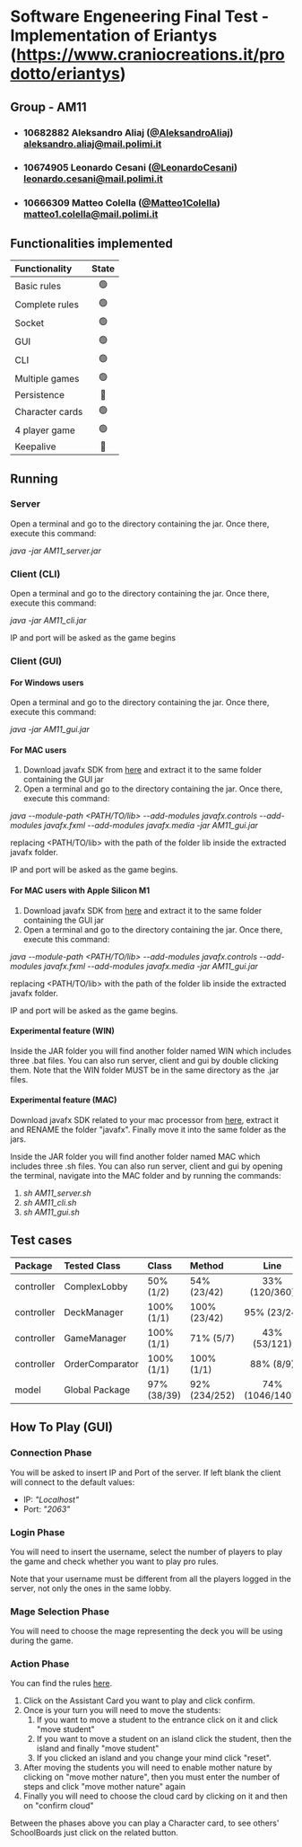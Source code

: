 
# Software Engeneering Final Test - Implementation of Eriantys (https://www.craniocreations.it/prodotto/eriantys)


## Group - AM11

- ###   10682882    Aleksandro Aliaj ([@AleksandroAliaj](https://github.com/AleksandroAliaj))<br>aleksandro.aliaj@mail.polimi.it
- ###   10674905    Leonardo Cesani ([@LeonardoCesani](https://github.com/LeonardoCesani))<br>leonardo.cesani@mail.polimi.it
- ###   10666309    Matteo Colella ([@Matteo1Colella](https://github.com/Matteo1Colella))<br>matteo1.colella@mail.polimi.it


## Functionalities implemented

| Functionality   |                       State                        |
|:----------------|:--------------------------------------------------:|
| Basic rules     | 🟢 |
| Complete rules  | 🟢 |
| Socket          | 🟢 |
| GUI             | 🟢 |
| CLI             | 🟢 |
| Multiple games  | 🟢 |
| Persistence     | 🔴 |
| Character cards |🟢|
| 4 player game   | 🟢 |
| Keepalive       |🔴|


## Running
### Server

Open a terminal and go to the directory containing the jar. Once there, execute this command:

*java -jar AM11_server.jar*

### Client (CLI)

Open a terminal and go to the directory containing the jar. Once there, execute this command:

*java -jar AM11_cli.jar*

IP and port will be asked as the game begins

### Client (GUI)
#### For Windows users
Open a terminal and go to the directory containing the jar. Once there, execute this command:

*java -jar AM11_gui.jar*

#### For MAC users

1. Download javafx SDK from [here](https://gluonhq.com/products/javafx/) and extract it to the same folder containing the GUI jar
2. Open a terminal and go to the directory containing the jar. Once there, execute this command:

*java --module-path <PATH/TO/lib> --add-modules javafx.controls --add-modules javafx.fxml --add-modules javafx.media -jar AM11_gui.jar*

replacing <PATH/TO/lib> with the path of the folder lib inside the extracted javafx folder.

IP and port will be asked as the game begins.

#### For MAC users with Apple Silicon M1

1. Download javafx SDK from [here](https://download2.gluonhq.com/openjfx/18.0.1/openjfx-18.0.1_osx-aarch64_bin-sdk.zip) and extract it to the same folder containing the GUI jar
2. Open a terminal and go to the directory containing the jar. Once there, execute this command:

*java --module-path <PATH/TO/lib> --add-modules javafx.controls --add-modules javafx.fxml --add-modules javafx.media -jar AM11_gui.jar*

replacing <PATH/TO/lib> with the path of the folder lib inside the extracted javafx folder.

IP and port will be asked as the game begins.

#### Experimental feature (WIN)

Inside the JAR folder you will find another folder named WIN which includes three .bat files. You can also run server, client and gui by double clicking them. Note that the WIN folder MUST be in the same directory as the .jar files.

#### Experimental feature (MAC)

Download javafx SDK related to your mac processor from [here](https://gluonhq.com/products/javafx/), extract it and RENAME the folder "javafx". Finally move it into the same folder as the jars. 

Inside the JAR folder you will find another folder named MAC which includes three .sh files. You can also run server, client and gui by opening the terminal, navigate into the MAC folder and by running the commands:
   1. *sh AM11_server.sh*
   2. *sh AM11_cli.sh*
   3. *sh AM11_gui.sh*

## Test cases

| Package    | Tested Class    | Class       | Method        |      Line       |  
|:-----------|:----------------|:------------|:--------------|:---------------:|
| controller | ComplexLobby    | 50% (1/2)   | 54% (23/42)   |  33% (120/360)  |
| controller | DeckManager     | 100% (1/1)  | 100% (23/42)  |   95% (23/24)   |
| controller | GameManager     | 100% (1/1)  | 71% (5/7)     |  43% (53/121)   |
| controller | OrderComparator | 100% (1/1)  | 100% (1/1)    |    88% (8/9)    |
| model      | Global Package  | 97% (38/39) | 92% (234/252) | 74% (1046/1407) |

## How To Play (GUI)
### Connection Phase
You will be asked to insert IP and Port of the server. If left blank the client will connect to the default values: 

- IP: *"Localhost"*
- Port: *"2063"*


### Login Phase

You will need to insert the username, select the number of players to play the game and check whether you want to play pro rules.

Note that your username must be different from all the players logged in the server, not only the ones in the same lobby.

### Mage Selection Phase

You will need to choose the mage representing the deck you will be using during the game. 

### Action Phase

You can find the rules [here](https://craniointernational.com/2021/wp-content/uploads/2021/06/Eriantys_rules_small.pdf).

1. Click on the Assistant Card you want to play and click confirm. 
2. Once is your turn you will need to move the students:
   1. If you want to move a student to the entrance click on it and click "move student"
   2. If you want to move a student on an island click the student, then the island and finally "move student"
   3. If you clicked an island and you change your mind click "reset".
3. After moving the students you will need to enable mother nature by clicking on "move mother nature", then you must enter the number of steps and click "move mother nature" again
4. Finally you will need to choose the cloud card by clicking on it and then on "confirm cloud"

Between the phases above you can play a Character card, to see others' SchoolBoards just click on the related button.


